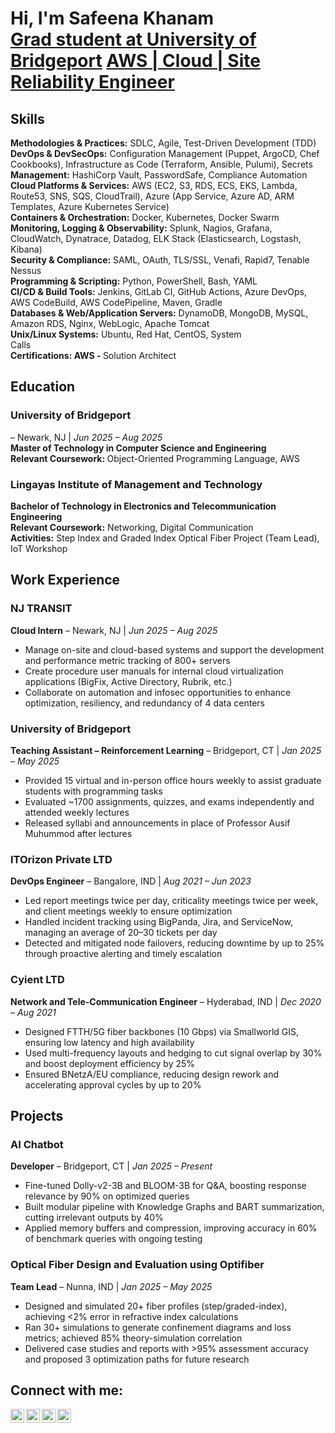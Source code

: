 
<h1>Hi, I'm Safeena Khanam <br/><a href="https://www.linkedin.com/in/safeena-khanam-a641a6203/">Grad student at University of Bridgeport</a> <a href="https://github.com/skhnam"> AWS | Cloud | Site Reliability Engineer</a></h1>

<h2>Skills</h2>

<div><b>Methodologies & Practices:</b> <a>SDLC, Agile, Test-Driven Development (TDD)</a></div>
<div><b>DevOps & DevSecOps:</b> <a>Configuration Management (Puppet, ArgoCD, Chef Cookbooks), Infrastructure as Code (Terraform, Ansible, Pulumi), Secrets</a></div>
<div><b>Management:</b> <a>HashiCorp Vault, PasswordSafe, Compliance Automation</a></div>
<div><b>Cloud Platforms & Services:</b> <a>AWS (EC2, S3, RDS, ECS, EKS, Lambda, Route53, SNS, SQS, CloudTrail), Azure (App Service, Azure AD, ARM Templates, Azure Kubernetes Service)</a></div>
<div><b>Containers & Orchestration:</b> <a>Docker, Kubernetes, Docker Swarm</a></div>
<div><b>Monitoring, Logging & Observability:</b> <a>Splunk, Nagios, Grafana, CloudWatch, Dynatrace, Datadog, ELK Stack (Elasticsearch, Logstash, Kibana)</a></div>
<div><b>Security & Compliance:</b> <a>SAML, OAuth, TLS/SSL, Venafi, Rapid7, Tenable Nessus</a></div>
<div><b>Programming & Scripting:</b> <a>Python, PowerShell, Bash, YAML</a></div>
<div><b>CI/CD & Build Tools:</b> <a>Jenkins, GitLab CI, GitHub Actions, Azure DevOps, AWS CodeBuild, AWS CodePipeline, Maven, Gradle</a></div>
<div><b>Databases & Web/Application Servers:</b> <a>DynamoDB, MongoDB, MySQL, Amazon RDS, Nginx, WebLogic, Apache Tomcat</a></div>
<div><b>Unix/Linux Systems:</b> <a>Ubuntu, Red Hat, CentOS, System</a></div>
 Calls</b>
<div><b>Certifications: </b><a><b>AWS - </b>Solution Architect </a> 
 
<h2>Education</h2>

<h3>University of Bridgeport</h3> – Newark, NJ | <i>Jun 2025 – Aug 2025</i></div>
<div><b>Master of Technology in Computer Science and Engineering</b>
<div><b>Relevant Coursework: </b><a>Object-Oriented Programming Language, AWS</a>

<h3>Lingayas Institute of Management and Technology</h3>
<div><b>Bachelor of Technology in Electronics and Telecommunication Engineering</b></div>
<div><b>Relevant Coursework:</b> <a>Networking, Digital Communication</a></div>
<div><b>Activities:</b> <a>Step Index and Graded Index Optical Fiber Project (Team Lead), IoT Workshop</a></div>

<h2>Work Experience</h2>

<h3>NJ TRANSIT</h3>
<div><b>Cloud Intern</b> – Newark, NJ | <i>Jun 2025 – Aug 2025</i></div>
<ul>
  <li>Manage on-site and cloud-based systems and support the development and performance metric tracking of 800+ servers</li>
  <li>Create procedure user manuals for internal cloud virtualization applications (BigFix, Active Directory, Rubrik, etc.)</li>
  <li>Collaborate on automation and infosec opportunities to enhance optimization, resiliency, and redundancy of 4 data centers</li>
</ul>

<h3>University of Bridgeport</h3>
<div><b>Teaching Assistant – Reinforcement Learning</b> – Bridgeport, CT | <i>Jan 2025 – May 2025</i></div>
<ul>
  <li>Provided 15 virtual and in-person office hours weekly to assist graduate students with programming tasks</li>
  <li>Evaluated ~1700 assignments, quizzes, and exams independently and attended weekly lectures</li>
  <li>Released syllabi and announcements in place of Professor Ausif Muhummod after lectures</li>
</ul>

<h3>ITOrizon Private LTD</h3>
<div><b>DevOps Engineer</b> – Bangalore, IND | <i>Aug 2021 – Jun 2023</i></div>
<ul>
  <li>Led report meetings twice per day, criticality meetings twice per week, and client meetings weekly to ensure optimization</li>
  <li>Handled incident tracking using BigPanda, Jira, and ServiceNow, managing an average of 20–30 tickets per day</li>
  <li>Detected and mitigated node failovers, reducing downtime by up to 25% through proactive alerting and timely escalation</li>
</ul>

<h3>Cyient LTD</h3>
<div><b>Network and Tele-Communication Engineer</b> – Hyderabad, IND | <i>Dec 2020 – Aug 2021</i></div>
<ul>
  <li>Designed FTTH/5G fiber backbones (10 Gbps) via Smallworld GIS, ensuring low latency and high availability</li>
  <li>Used multi-frequency layouts and hedging to cut signal overlap by 30% and boost deployment efficiency by 25%</li>
  <li>Ensured BNetzA/EU compliance, reducing design rework and accelerating approval cycles by up to 20%</li>
</ul>

<h2>Projects</h2>

<h3>AI Chatbot</h3>
<div><b>Developer</b> – Bridgeport, CT | <i>Jan 2025 – Present</i></div>
<ul>
  <li>Fine-tuned Dolly-v2-3B and BLOOM-3B for Q&A, boosting response relevance by 90% on optimized queries</li>
  <li>Built modular pipeline with Knowledge Graphs and BART summarization, cutting irrelevant outputs by 40%</li>
  <li>Applied memory buffers and compression, improving accuracy in 60% of benchmark queries with ongoing testing</li>
</ul>

<h3>Optical Fiber Design and Evaluation using Optifiber</h3>
<div><b>Team Lead</b> – Nunna, IND | <i>Jan 2025 – May 2025</i></div>
<ul>
  <li>Designed and simulated 20+ fiber profiles (step/graded-index), achieving &lt;2% error in refractive index calculations</li>
  <li>Ran 30+ simulations to generate confinement diagrams and loss metrics; achieved 85% theory-simulation correlation</li>
  <li>Delivered case studies and reports with &gt;95% assessment accuracy and proposed 3 optimization paths for future research</li>
</ul>

<h2> Connect with me:</h2>

[<img align="left" alt="JoshMadakor | YouTube" width="22px" src="https://cdn.jsdelivr.net/npm/simple-icons@v3/icons/youtube.svg" />][youtube]
[<img align="left" alt="JoshMadakor | Twitter" width="22px" src="https://cdn.jsdelivr.net/npm/simple-icons@v3/icons/twitter.svg" />][twitter]
[<img align="left" alt="JoshMadakor | LinkedIn" width="22px" src="https://cdn.jsdelivr.net/npm/simple-icons@v3/icons/linkedin.svg" />][linkedin]
[<img align="left" alt="JoshMadakor | Instagram" width="22px" src="https://cdn.jsdelivr.net/npm/simple-icons@v3/icons/instagram.svg" />][instagram]

[twitter]: https://twitter.com/joshmadakor
[youtube]: https://www.youtube.com/c/joshmadakor
[instagram]: https://www.instagram.com/joshmadakor/
[linkedin]: https://linkedin.com/in/joshmadakor

<!--
**joshmadakor1/joshmadakor1** is a ✨ _special_ ✨ repository because its `README.md` (this file) appears on your GitHub profile.

Here are some ideas to get you started:

- 🔭 I’m currently working on ...
- 🌱 I’m currently learning ...
- 👯 I’m looking to collaborate on ...
- 🤔 I’m looking for help with ...
- 💬 Ask me about ...
- 📫 How to reach me: ...
- 😄 Pronouns: ...
- ⚡ Fun fact: ...
-->
